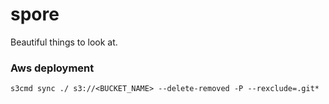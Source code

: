 # spore

Beautiful things to look at.

### Aws deployment
`s3cmd sync ./ s3://<BUCKET_NAME> --delete-removed -P --rexclude=.git*`
